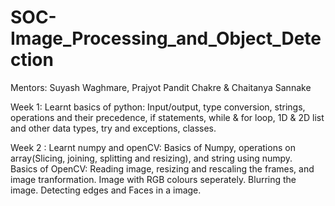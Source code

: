 # SOC-Image_Processing_and_Object_Detection
Mentors: Suyash Waghmare, Prajyot Pandit Chakre & Chaitanya Sannake

Week 1:
Learnt basics of python: Input/output, type conversion, strings, operations and their precedence, if statements, while & for loop, 1D & 2D list and other data types, try and exceptions, classes.

Week 2 :
Learnt numpy and openCV:
Basics of Numpy, operations on array(Slicing, joining, splitting and resizing), and string using numpy.  
Basics of OpenCV: Reading image, resizing and rescaling the frames, and image tranformation. Image with RGB colours seperately. Blurring the image. Detecting edges and Faces in a image.
